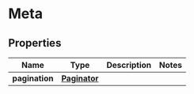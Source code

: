 
# Meta

## Properties
Name | Type | Description | Notes
------------ | ------------- | ------------- | -------------
**pagination** | [**Paginator**](Paginator.md) |  | 



